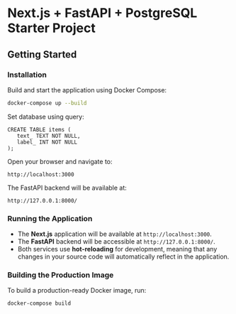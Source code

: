 # Next.js + FastAPI + PostgreSQL Starter Project


## Getting Started

### Installation


Build and start the application using Docker Compose:

   ```bash
   docker-compose up --build
   ```
Set database using query:

   ```
   CREATE TABLE items (
      text_ TEXT NOT NULL,
      label_ INT NOT NULL
   );
   ```
Open your browser and navigate to:

   ```
   http://localhost:3000
   ```
The FastAPI backend will be available at:

   ```
   http://127.0.0.1:8000/
   ```

### Running the Application

- The **Next.js** application will be available at `http://localhost:3000`.
- The **FastAPI** backend will be accessible at `http://127.0.0.1:8000/`.
- Both services use **hot-reloading** for development, meaning that any changes in your source code will automatically reflect in the application.

### Building the Production Image

To build a production-ready Docker image, run:

```bash
docker-compose build
```



